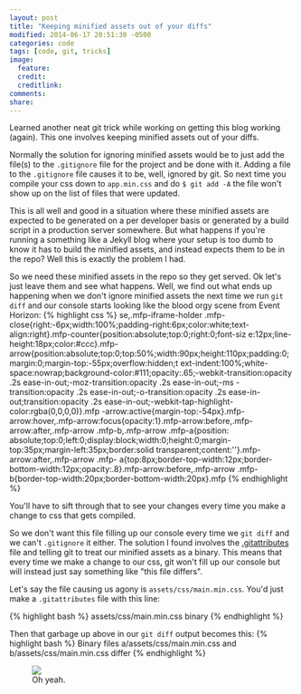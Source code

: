 ```yaml
---
layout: post
title: "Keeping minified assets out of your diffs"
modified: 2014-06-17 20:51:30 -0500
categories: code
tags: [code, git, tricks]
image:
  feature: 
  credit: 
  creditlink: 
comments: 
share: 
---
```


Learned another neat git trick while working on getting this blog working (again). This one involves keeping minified assets out of your diffs.

Normally the solution for ignoring minified assets would be to just add the file(s) to the `.gitignore` file for the project and be done with it. 
Adding a file to the `.gitignore` file causes it to be, well, ignored by git. So next time you compile your css down to
`app.min.css` and do `$ git add -A` the file won't show up on the list of files that were updated.

This is all well and good in a situation where these minified assets are expected to be generated on a per developer basis or 
generated by a build script in a production server somewhere. But what happens if you're running a something like a Jekyll blog where your setup
is too dumb to know it has to build the minified assets, and instead expects them to be in the repo? Well this is exactly the problem I had. 


So we need these minified assets in the repo so they get served. Ok let's just leave them and see what happens. Well, we find out what ends up happening when we don't ignore minified assets the next time we run `git diff` and our console starts looking like the blood orgy scene from Event Horizon:
{% highlight css %}
se,.mfp-iframe-holder .mfp-close{right:-6px;width:100%;padding-right:6px;color:white;text-align:right}.mfp-counter{position:absolute;top:0;right:0;font-siz
e:12px;line-height:18px;color:#ccc}.mfp-arrow{position:absolute;top:0;top:50%;width:90px;height:110px;padding:0;margin:0;margin-top:-55px;overflow:hidden;t
ext-indent:100%;white-space:nowrap;background-color:#111;opacity:.65;-webkit-transition:opacity .2s ease-in-out;-moz-transition:opacity .2s ease-in-out;-ms
-transition:opacity .2s ease-in-out;-o-transition:opacity .2s ease-in-out;transition:opacity .2s ease-in-out;-webkit-tap-highlight-color:rgba(0,0,0,0)}.mfp
-arrow:active{margin-top:-54px}.mfp-arrow:hover,.mfp-arrow:focus{opacity:1}.mfp-arrow:before,.mfp-arrow:after,.mfp-arrow .mfp-b,.mfp-arrow .mfp-a{position:
absolute;top:0;left:0;display:block;width:0;height:0;margin-top:35px;margin-left:35px;border:solid transparent;content:''}.mfp-arrow:after,.mfp-arrow .mfp-
a{top:8px;border-top-width:12px;border-bottom-width:12px;opacity:.8}.mfp-arrow:before,.mfp-arrow .mfp-b{border-top-width:20px;border-bottom-width:20px}.mfp
{% endhighlight %}


You'll have to sift through that to see your changes every time you make a change to css that gets compiled.

So we don't want this file filling up our console every time we `git diff` and we can't `.gitignore` it either. The solution I found involves the [.gitattributes](http://git-scm.com/book/en/Customizing-Git-Git-Attributes) 
file and telling git to treat our minified assets as a binary. This means that every time we make a change to our css, git won't fill up our console but will instead just say something like "this file differs".

Let's say the file causing us agony is `assets/css/main.min.css`. You'd just make a `.gitattributes` file with this line:

{% highlight bash %}
assets/css/main.min.css binary
{% endhighlight %}

Then that garbage up above in our `git diff` output becomes this:
{% highlight bash %}
Binary files a/assets/css/main.min.css and b/assets/css/main.min.css differ
{% endhighlight %}

<figure>
	<img src="{{ site.baseurl }}/images/regular-show-oh.gif">
	<figcaption>Oh yeah.</figcaption>
</figure>